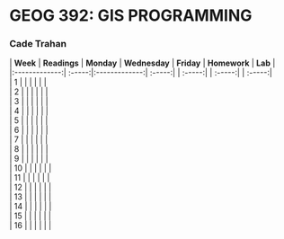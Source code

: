 # GEOG 392: GIS PROGRAMMING
### Cade Trahan


| **Week** | **Readings** | **Monday** | **Wednesday** | **Friday** | **Homework** | **Lab** |   
|:-------------:| :-----:|:-------------:| :-----:| | :-----:| | :-----:| | :-----:|   
| 1           |  |  |  |  |  |   
| 2           |  |  |  |  |  |   
| 3      |  |  |  |  |  |   
| 4      |  |  |  |  |  |   
| 5    |  |  |  |  |  |   
| 6    |  |  |  |  |  |   
| 7    |  |  |  |  |  |   
| 8    |  |  |  |  |  |   
| 9    |  |  |  |  |  |   
| 10    |  |  |  |  |  |   
| 11    |  |  |  |  |  |   
| 12    |  |  |  |  |  |   
| 13    |  |  |  |  |  |   
| 14    |  |  |  |  |  |   
| 15    |  |  |  |  |  |   
| 16    |  |  |  |  |  |   